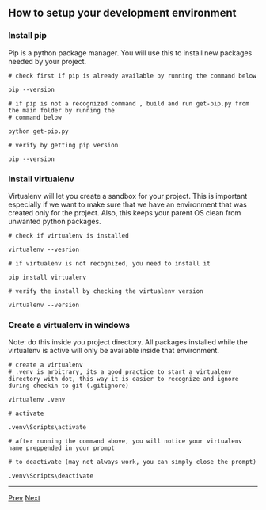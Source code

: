 ## How to setup your development environment

### Install pip

Pip is a python package manager. You will use this to install new packages needed by your project.

```
# check first if pip is already available by running the command below

pip --version

# if pip is not a recognized command , build and run get-pip.py from the main folder by running the
# command below

python get-pip.py

# verify by getting pip version

pip --version
```

### Install virtualenv

Virtualenv will let you create a sandbox for your project. This is important especially if we want to make sure that we have an environment that was created only for the project. Also, this keeps your parent OS clean from unwanted python packages.

```
# check if virtualenv is installed

virtualenv --vesrion

# if virtualenv is not recognized, you need to install it

pip install virtualenv

# verify the install by checking the virtualenv version

virtualenv --version
```

### Create a virtualenv in windows

Note: do this inside you project directory. All packages installed while the virtualenv is active will only be available inside that environment.

```
# create a virtualenv
# .venv is arbitrary, its a good practice to start a virtualenv directory with dot, this way it is easier to recognize and ignore during checkin to git (.gitignore)

virtualenv .venv

# activate

.venv\Scripts\activate 

# after running the command above, you will notice your virtualenv name preppended in your prompt

# to deactivate (may not always work, you can simply close the prompt)

.venv\Scripts\deactivate
```

<hr/>

[Prev](https://trashvin.github.io/learning-basic-python-and-flask/) [Next](/learning-basic-python-and-flask/02_git_and_github)